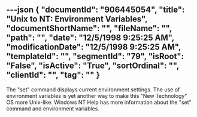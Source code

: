 ---json
{
  "documentId": "906445054",
  "title": "Unix to NT: Environment Variables",
  "documentShortName": "",
  "fileName": "",
  "path": "",
  "date": "12/5/1998 9:25:25 AM",
  "modificationDate": "12/5/1998 9:25:25 AM",
  "templateId": "",
  "segmentId": "79",
  "isRoot": "False",
  "isActive": "True",
  "sortOrdinal": "",
  "clientId": "",
  "tag": ""
}
---

The &quot;set&quot; command displays current environment settings. 
The use of environment variables is yet another way to make this &quot;New Technology&quot; OS more Unix-like. Windows NT Help has more information about the &quot;set&quot; command and environment variables.
